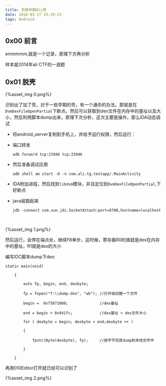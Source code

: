 ```yaml
---
title: 手脱早期Ali壳
date: 2018-03-17 19:29:23
tags: Android
---
```


## 0x00 前言

emmmmm,就是一个记录，原理下次再分析

样本是2014年ali CTF的一道题

<!--more-->

## 0x01 脱壳



{%asset_img 0.png%}

识别出了加了壳，对于一些早期的壳，有一个通杀的办法，那就是在`DvmDexFileOpenPartial`下断点，然后可以获取到dex文件在内存中的基址以及大小，然后利用脚本dump出来，原理下次分析，这次主要是操作，那么IDA动态调试



- 将android_server复制到手机上，并给予运行权限，然后运行：

- 端口转发 

  ```
  adb forword tcp:23946 tcp:23946
  ```

- 然后准备调试应用

  ```
  adb shell am start -D -n com.ali.tg.testapp/.MainActivity
  ```

- IDA附加进程，然后找到`libdvm`模块，并且定位到`DvmDexFileOpenPartial`,下好断点

- java层跑起来 

  ```
  jdb -connect com.sun.jdi.SocketAttach:port=8700,hostname=localhost
  ```

  ​

{%asset_img 1.png%}

然后运行，会停在端点处，继续F8单步，这时候，寄存器R0的值就是dex在内存中的基址，R1就是dex的大小

编写IDC脚本dump下dex:

```
static main(void)

    {

        auto fp, begin, end, dexbyte;

        fp = fopen("f:\\dump.dex", "wb"); //打开或创建一个文件

        begin =  0x75871008;              //dex基址

        end = begin + 0x941fc;            //dex基址 + dex文件大小

        for ( dexbyte = begin; dexbyte < end;dexbyte ++ )

        {

            fputc(Byte(dexbyte), fp);     //按字节将其dump到本地文件中

        }

    }
```

再用010Editor打开就已经可以识别了

{%asset_img 2.png%}

